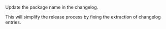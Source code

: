 Update the package name in the changelog.

This will simplify the release process by fixing the extraction of changelog entries.
